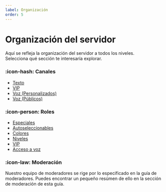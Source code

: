 ```yaml
---
label: Organización
order: 5
---
```


# Organización del servidor

Aquí se refleja la organización del servidor a todos los niveles.<br>
Selecciona qué sección te interesaría explorar.

### :icon-hash: Canales
<!--  - [Reservados](./channels/reserved/) -->
  - [Texto](./channels/text/)
  - [VIP](./channels/vip/)
  - [Voz (Personalizados)](./channels/custom/)
  - [Voz (Públicos)](./channels/voice/)

### :icon-person: Roles
  - [Especiales](./roles/specials/)
  - [Autoseleccionables](./roles/autoroles/)
  - [Colores](./roles/color/)
  - [Niveles](./roles/levelroles/)
  - [VIP](./roles/vip/)
  - [Acceso a voz](./roles/voice/)

### :icon-law: Moderación

Nuestro equipo de moderadores se rige por lo especificado en la guía de moderadores. Puedes encontrar un pequeño resúmen de ello en la sección de moderación de esta guía.